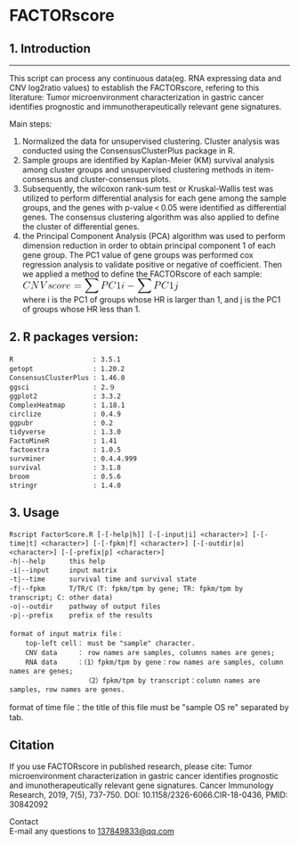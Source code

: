 # FACTORscore

## 1. Introduction
-----------------
This script can process any continuous data(eg. RNA expressing data and CNV log2ratio values) to establish the FACTORscore, refering to this literature: Tumor microenvironment characterization in gastric cancer identifies prognostic and immunotherapeutically relevant gene signatures.

Main steps: 
1. Normalized the data for unsupervised clustering. Cluster analysis was conducted using the ConsensusClusterPlus package in R. 
2. Sample groups are identified by Kaplan-Meier (KM) survival analysis among cluster groups and unsupervised clustering methods in item-consensus and cluster-consensus plots. 
3. Subsequently, the wilcoxon rank-sum test or Kruskal-Wallis test was utilized to perform differential analysis for each gene among the sample groups, and the genes with p-value < 0.05 were identified as differential genes. The consensus clustering algorithm was also applied to define the cluster of differential genes. 
4. the Principal Component Analysis (PCA) algorithm was used to perform dimension reduction in order to obtain principal component 1 of each gene group. The PC1 value of gene groups was performed cox regression analysis to validate positive or negative of coefficient. Then we applied a method to define the FACTORscore of each sample:<br>
    ![image](https://github.com/shuijingnvhaifl/image/blob/main/CNVscore.png)<br>
where i is the PC1 of groups whose HR is larger than 1, and j is the PC1 of groups whose HR less than 1.

## 2. R packages version:
    R　　　　　　　　　　　　: 3.5.1
    getopt　　　　　　　　　: 1.20.2
    ConsensusClusterPlus : 1.46.0
    ggsci                : 2.９
    ggplot2              : 3.3.2
    ComplexHeatmap       : 1.18.1
    circlize             : 0.4.9
    ggpubr               : 0.2
    tidyverse            : 1.3.0
    FactoMineR           : 1.41
    factoextra           : 1.0.5
    survminer            : 0.4.4.999
    survival             : 3.1.8
    broom                : 0.5.6
    stringr              : 1.4.0
   
## 3. Usage
    Rscript FactorScore.R [-[-help|h]] [-[-input|i] <character>] [-[-time|t] <character>] [-[-fpkm|f] <character>] [-[-outdir|o] <character>] [-[-prefix|p] <character>]
    -h|--help      this help
    -i|--input     input matrix
    -t|--time      survival time and survival state
    -f|--fpkm      T/TR/C（T: fpkm/tpm by gene; TR: fpkm/tpm by transcript; C: other data)
    -o|--outdir    pathway of output files
    -p|--prefix    prefix of the results
    
    format of input matrix file：
        top-left cell： must be "sample" character.
        CNV data     ： row names are samples, columns names are genes;
        RNA data     ：（1）fpkm/tpm by gene：row names are samples, column names are genes;
                       （2）fpkm/tpm by transcript：column names are samples, row names are genes.
format of time file：the title of this file must be "sample    OS  re" separated by tab.<br>

## Citation

If you use FACTORscore in published research, please cite: Tumor microenvironment characterization in gastric cancer identifies prognostic and imunotherapeutically relevant gene signatures. Cancer Immunology Research, 2019, 7(5), 737-750. DOI: 10.1158/2326-6066.CIR-18-0436, PMID: 30842092<br>

Contact<br>
E-mail any questions to 137849833@qq.com<br>
        
